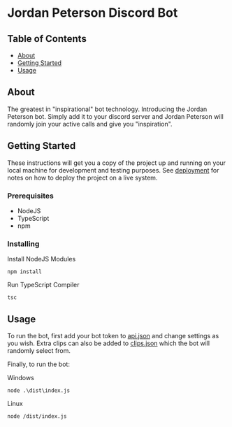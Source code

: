 # Jordan Peterson Discord Bot

## Table of Contents

- [About](#about)
- [Getting Started](#getting_started)
- [Usage](#usage)

## About <a name = "about"></a>

The greatest in "inspirational" bot technology. Introducing the Jordan Peterson bot. Simply add it to your discord server and Jordan Peterson will randomly join your active calls and give you "inspiration".

## Getting Started <a name = "getting_started"></a>

These instructions will get you a copy of the project up and running on your local machine for development and testing purposes. See [deployment](#deployment) for notes on how to deploy the project on a live system.

### Prerequisites

* NodeJS
* TypeScript
* npm
### Installing

Install NodeJS Modules
```
npm install
```

Run TypeScript Compiler

```
tsc
```



## Usage <a name = "usage"></a>
To run the bot, first add your bot token to [api.json](config/api.json) and change settings as you wish. Extra clips can also be added to  [clips.json](config/clips.json) which the bot will randomly select from.

Finally, to run the bot:

Windows
```
node .\dist\index.js
```
Linux
```
node /dist/index.js
```